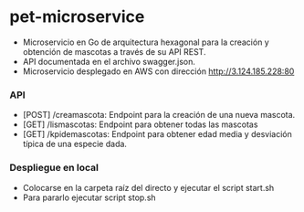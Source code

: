 # pet-microservice

- Microservicio en Go de arquitectura hexagonal para la creación y obtención de mascotas a través de su API REST.
- API documentada en el archivo swagger.json.
- Microservicio desplegado en AWS con dirección http://3.124.185.228:80

### API
- [POST] /creamascota: Endpoint para la creación de una nueva mascota.
- [GET] /lismascotas: Endpoint para obtener todas las mascotas
- [GET] /kpidemascotas: Endpoint para obtener edad media y desviación típica de una especie dada.

### Despliegue en local
- Colocarse en la carpeta raíz del directo y ejecutar el script start.sh
- Para pararlo ejecutar script stop.sh